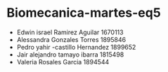 # Biomecanica-martes-eq5
- Edwin israel Ramirez Aguilar 1670113
- Alessandra Gonzales Torres 1895846
- Pedro yahir -castillo Hernandez 1899652
- Jair alejandro tamayo ibarra 1815498
- Valeria Rosales Garcia 1894544
